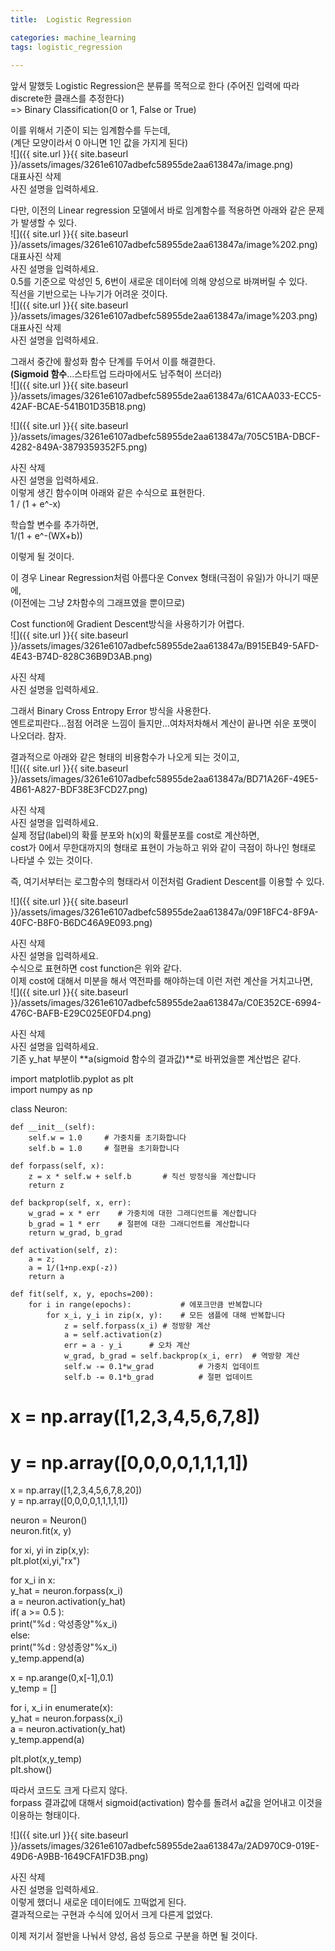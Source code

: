 ```yaml
---
title:  Logistic Regression

categories: machine_learning 
tags: logistic_regression
 
---
```


  
  
  
앞서 말했듯 Logistic Regression은 분류를 목적으로 한다 (주어진 입력에 따라 discrete한 클래스를 추정한다)  
=> Binary Classification(0 or 1, False or True)  
  
이를 위해서 기준이 되는 임계함수를 두는데,  
(계단 모양이라서 0 아니면 1인 값을 가지게 된다)  
![]({{ site.url }}{{ site.baseurl }}/assets/images/3261e6107adbefc58955de2aa613847a/image.png)  
대표사진 삭제  
사진 설명을 입력하세요.  
  
다만, 이전의 Linear regression 모델에서 바로 임계함수를 적용하면 아래와 같은 문제가 발생할 수 있다.  
![]({{ site.url }}{{ site.baseurl }}/assets/images/3261e6107adbefc58955de2aa613847a/image%202.png)  
대표사진 삭제  
사진 설명을 입력하세요.  
0.5를 기준으로 악성인 5, 6번이 새로운 데이터에 의해 양성으로 바껴버릴 수 있다.  
직선을 기반으로는 나누기가 어려운 것이다.  
![]({{ site.url }}{{ site.baseurl }}/assets/images/3261e6107adbefc58955de2aa613847a/image%203.png)  
대표사진 삭제  
사진 설명을 입력하세요.  
  
그래서 중간에 활성화 함수 단계를 두어서 이를 해결한다.  
**(Sigmoid 함수**…스타트업 드라마에서도 남주혁이 쓰더라)  
![]({{ site.url }}{{ site.baseurl }}/assets/images/3261e6107adbefc58955de2aa613847a/61CAA033-ECC5-42AF-BCAE-541B01D35B18.png)  
  
  
![]({{ site.url }}{{ site.baseurl }}/assets/images/3261e6107adbefc58955de2aa613847a/705C51BA-DBCF-4282-849A-3879359352F5.png)  
  
사진 삭제  
사진 설명을 입력하세요.  
이렇게 생긴 함수이며 아래와 같은 수식으로 표현한다.  
1 / (1 + e^-x)  
  
학습할 변수를 추가하면,  
1/(1 + e^-(WX+b))  
  
이렇게 될 것이다.  
  
이 경우 Linear Regression처럼 아름다운 Convex 형태(극점이 유일)가 아니기 때문에,  
(이전에는 그냥 2차함수의 그래프였을 뿐이므로)  
  
Cost function에 Gradient Descent방식을 사용하기가 어렵다.  
![]({{ site.url }}{{ site.baseurl }}/assets/images/3261e6107adbefc58955de2aa613847a/B915EB49-5AFD-4E43-B74D-828C36B9D3AB.png)  
  
사진 삭제  
사진 설명을 입력하세요.  
  
그래서 Binary Cross Entropy Error 방식을 사용한다.  
엔트로피란다…점점 어려운 느낌이 들지만…여차저차해서 계산이 끝나면 쉬운 포맷이 나오더라. 참자.  
  
결과적으로 아래와 같은 형태의 비용함수가 나오게 되는 것이고,  
![]({{ site.url }}{{ site.baseurl }}/assets/images/3261e6107adbefc58955de2aa613847a/BD71A26F-49E5-4B61-A827-BDF38E3FCD27.png)  
  
사진 삭제  
사진 설명을 입력하세요.  
실제 정답(label)의 확률 분포와 h(x)의 확률분포를 cost로 계산하면,  
cost가 0에서 무한대까지의 형태로 표현이 가능하고 위와 같이 극점이 하나인 형태로 나타낼 수 있는 것이다.  
  
즉, 여기서부터는 로그함수의 형태라서 이전처럼 Gradient Descent를 이용할 수 있다.  
  
![]({{ site.url }}{{ site.baseurl }}/assets/images/3261e6107adbefc58955de2aa613847a/09F18FC4-8F9A-40FC-B8F0-B6DC46A9E093.png)  
  
사진 삭제  
사진 설명을 입력하세요.  
수식으로 표현하면 cost function은 위와 같다.  
이제 cost에 대해서 미분을 해서 역전파를 해야하는데 이런 저런 계산을 거치고나면,  
![]({{ site.url }}{{ site.baseurl }}/assets/images/3261e6107adbefc58955de2aa613847a/C0E352CE-6994-476C-BAFB-E29C025E0FD4.png)  
  
사진 삭제  
사진 설명을 입력하세요.  
기존 y_hat 부분이 **a(sigmoid 함수의 결과값)**로 바뀌었을뿐 계산법은 같다.  
  
import matplotlib.pyplot as  plt  
import numpy as np  
  
class Neuron:  
      
    def __init__(self):  
        self.w = 1.0     # 가중치를 초기화합니다  
        self.b = 1.0     # 절편을 초기화합니다  
      
    def forpass(self, x):  
        z = x * self.w + self.b       # 직선 방정식을 계산합니다  
        return z  
      
    def backprop(self, x, err):  
        w_grad = x * err    # 가중치에 대한 그래디언트를 계산합니다  
        b_grad = 1 * err    # 절편에 대한 그래디언트를 계산합니다  
        return w_grad, b_grad  
  
    def activation(self, z):  
        a = z;  
        a = 1/(1+np.exp(-z))  
        return a  
      
    def fit(self, x, y, epochs=200):  
        for i in range(epochs):           # 에포크만큼 반복합니다  
            for x_i, y_i in zip(x, y):    # 모든 샘플에 대해 반복합니다  
                z = self.forpass(x_i) # 정방향 계산  
                a = self.activation(z)  
                err = a - y_i      # 오차 계산  
                w_grad, b_grad = self.backprop(x_i, err)  # 역방향 계산  
                self.w -= 0.1*w_grad          # 가중치 업데이트  
                self.b -= 0.1*b_grad          # 절편 업데이트  
  
# x = np.array([1,2,3,4,5,6,7,8])  
# y = np.array([0,0,0,0,1,1,1,1])  
x = np.array([1,2,3,4,5,6,7,8,20])  
y = np.array([0,0,0,0,1,1,1,1,1])                  
  
neuron = Neuron()  
neuron.fit(x, y)  
  
for xi, yi in zip(x,y):  
    plt.plot(xi,yi,"rx")  
  
for x_i in x:  
    y_hat = neuron.forpass(x_i)  
    a = neuron.activation(y_hat)  
    if( a >= 0.5 ):  
        print("%d : 악성종양"%x_i)  
    else:  
        print("%d : 양성종양"%x_i)  
    y_temp.append(a)  
  
x = np.arange(0,x[-1],0.1)  
y_temp = []  
    
for i, x_i in enumerate(x):  
    y_hat = neuron.forpass(x_i)  
    a = neuron.activation(y_hat)  
    y_temp.append(a)      
      
plt.plot(x,y_temp)  
plt.show()  
  
따라서 코드도 크게 다르지 않다.  
forpass 결과값에 대해서 sigmoid(activation) 함수를 돌려서 a값을 얻어내고 이것을 이용하는 형태이다.  
  
![]({{ site.url }}{{ site.baseurl }}/assets/images/3261e6107adbefc58955de2aa613847a/2AD970C9-019E-49D6-A9BB-1649CFA1FD3B.png)  
  
사진 삭제  
사진 설명을 입력하세요.  
이렇게 했더니 새로운 데이터에도 끄떡없게 된다.  
결과적으로는 구현과 수식에 있어서 크게 다른게 없었다.  
  
이제 저기서 절반을 나눠서 양성, 음성 등으로 구분을 하면 될 것이다.  
   
